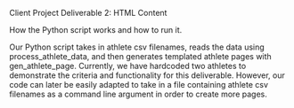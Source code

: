 Client Project Deliverable 2: HTML Content

How the Python script works and how to run it.

Our Python script takes in athlete csv filenames, reads the data using process_athlete_data,
and then generates templated athlete pages with gen_athlete_page. Currently, we have hardcoded
two athletes to demonstrate the criteria and functionality for this deliverable. However, our
code can later be easily adapted to take in a file containing athlete csv filenames as a command line
argument in order to create more pages.

